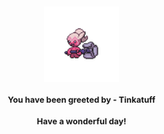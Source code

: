 <p align="center">
    <img src="https://raw.githubusercontent.com/PokeAPI/sprites/master/sprites/pokemon/958.png" width="150" height="150">
</p>
<h3 align="center">You have been greeted by - <b>Tinkatuff</b></h3>
<h3 align="center">Have a wonderful day!</h3>
